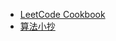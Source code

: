 <!-- * [En](/)
* [中文](/zh-cn/)-->

<!--
- Translations
  - [:uk: English](/)
  - [:cn: 中文](/zh-cn/)
  - [:de: Deutsch](/de-de/)
  - [:es: Spanish](/es/)
  - [:ru: Russian](/ru-ru/) 
-->

* [LeetCode Cookbook](https://books.halfrost.com/leetcode/)
* [算法小抄](https://labuladong.github.io/algo/)